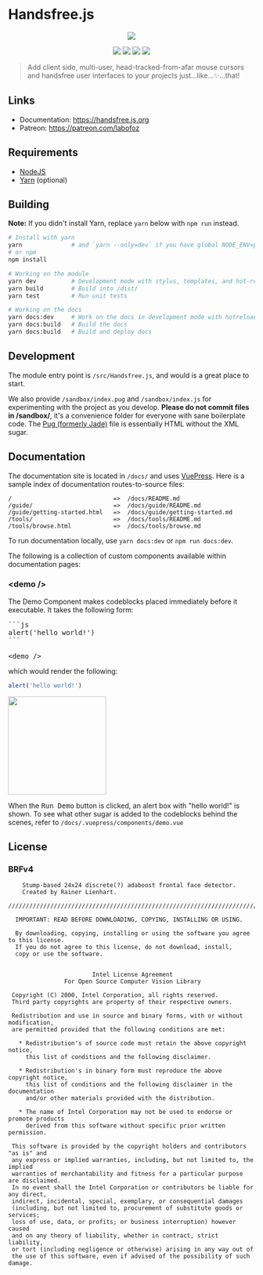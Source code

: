 # Handsfree.js

<div align="center">
  <p><img src="https://media.giphy.com/media/55vsITBRKRlaosFK7I/giphy.gif"></p>
  <p><img src="https://travis-ci.org/handsfreejs/handsfree.svg?branch=master"> <img src="https://img.shields.io/codecov/c/github/handsfreejs/handsfree/master.svg?style=flat">
  <img src="https://img.shields.io/github/last-commit/handsfreejs/handsfree.svg">
  <img src="https://img.shields.io/npm/v/handsfree.svg">
</div>

> Add client side, multi-user, head-tracked-from-afar mouse cursors and handsfree user interfaces to your projects just...like...✨...that!

## Links
- Documentation: https://handsfree.js.org
- Patreon: https://patreon.com/labofoz

## Requirements
- [NodeJS](https://nodejs.org/en/)
- [Yarn](https://yarnpkg.com/lang/en/docs/install/) (optional)

## Building
**Note:** If you didn't install Yarn, replace `yarn` below with `npm run` instead.


```bash
# Install with yarn
yarn              # and `yarn --only=dev` if you have global NODE_ENV=production
# or npm
npm install

# Working on the module
yarn dev          # Development mode with stylus, templates, and hot-reload on localhost:8080
yarn build        # Build into /dist/
yarn test         # Run unit tests

# Working on the docs
yarn docs:dev     # Work on the docs in development mode with hotreload
yarn docs:build   # Build the docs
yarn docs:build   # Build and deploy docs
```

## Development

The module entry point is `/src/Handsfree.js`, and would is a great place to start.

We also provide `/sandbox/index.pug` and `/sandbox/index.js` for experimenting with the project as you develop. **Please do not commit files in /sandbox/**, it's a convenience folder for everyone with sane boilerplate code. The [Pug (formerly Jade)](https://pugjs.org/api/getting-started.html) file is essentially HTML without the XML sugar.

## Documentation

The documentation site is located in `/docs/` and uses [VuePress](https://vuepress.vuejs.org/). Here is a sample index of documentation routes-to-source files:

```
/                             =>  /docs/README.md
/guide/                       =>  /docs/guide/README.md
/guide/getting-started.html   =>  /docs/guide/getting-started.md
/tools/                       =>  /docs/tools/README.md
/tools/browse.html            =>  /docs/tools/browse.md   
```

To run documentation locally, use `yarn docs:dev` or `npm run docs:dev`.

The following is a collection of custom components available within documentation pages:

### &lt;demo />

The Demo Component makes codeblocks placed immediately before it executable. It takes the following form:

<pre>
```js
alert('hello world!')
```

&lt;demo />
</pre>

which would render the following:

```js
alert('hello world!')
```
<img src="https://i.imgur.com/04m95cO.png" width=200>

When the <kbd>Run Demo</kbd> button is clicked, an alert box with "hello world!" is shown. To see what other sugar is added to the codeblocks behind the scenes, refer to `/docs/.vuepress/components/demo.vue`


## License

### BRFv4
```
    Stump-based 24x24 discrete(?) adaboost frontal face detector.
    Created by Rainer Lienhart.

////////////////////////////////////////////////////////////////////////////////////////

  IMPORTANT: READ BEFORE DOWNLOADING, COPYING, INSTALLING OR USING.

  By downloading, copying, installing or using the software you agree to this license.
  If you do not agree to this license, do not download, install,
  copy or use the software.


                        Intel License Agreement
                For Open Source Computer Vision Library

 Copyright (C) 2000, Intel Corporation, all rights reserved.
 Third party copyrights are property of their respective owners.

 Redistribution and use in source and binary forms, with or without modification,
 are permitted provided that the following conditions are met:

   * Redistribution's of source code must retain the above copyright notice,
     this list of conditions and the following disclaimer.

   * Redistribution's in binary form must reproduce the above copyright notice,
     this list of conditions and the following disclaimer in the documentation
     and/or other materials provided with the distribution.

   * The name of Intel Corporation may not be used to endorse or promote products
     derived from this software without specific prior written permission.

 This software is provided by the copyright holders and contributors "as is" and
 any express or implied warranties, including, but not limited to, the implied
 warranties of merchantability and fitness for a particular purpose are disclaimed.
 In no event shall the Intel Corporation or contributors be liable for any direct,
 indirect, incidental, special, exemplary, or consequential damages
 (including, but not limited to, procurement of substitute goods or services;
 loss of use, data, or profits; or business interruption) however caused
 and on any theory of liability, whether in contract, strict liability,
 or tort (including negligence or otherwise) arising in any way out of
 the use of this software, even if advised of the possibility of such damage.
```
